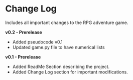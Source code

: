 # Change Log 
Includes all important changes to the RPG adventure game.

**v0.2 - Prerelease**
- Added pseudocode v0.1
- Updated game.py file to have numerical lists

**v0.1 - Prerelease**
- Added ReadMe Section describing the project.
- Added Change Log section for important modifications.
